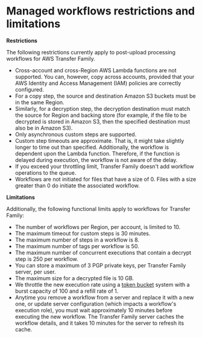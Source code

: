 # Managed workflows restrictions and limitations<a name="limitations-workflow"></a>

**Restrictions**

The following restrictions currently apply to post\-upload processing workflows for AWS Transfer Family\. 
+ Cross\-account and cross\-Region AWS Lambda functions are not supported\. You can, however, copy across accounts, provided that your AWS Identity and Access Management \(IAM\) policies are correctly configured\.
+ For a copy step, the source and destination Amazon S3 buckets must be in the same Region\. 
+ Similarly, for a decryption step, the decryption destination must match the source for Region and backing store \(for example, if the file to be decrypted is stored in Amazon S3, then the specified destination must also be in Amazon S3\)\.
+ Only asynchronous custom steps are supported\.
+ Custom step timeouts are approximate\. That is, it might take slightly longer to time out than specified\. Additionally, the workflow is dependent upon the Lambda function\. Therefore, if the function is delayed during execution, the workflow is not aware of the delay\.
+ If you exceed your throttling limit, Transfer Family doesn't add workflow operations to the queue\.
+ Workflows are not initiated for files that have a size of 0\. Files with a size greater than 0 do initiate the associated workflow\.

**Limitations**

 Additionally, the following functional limits apply to workflows for Transfer Family: 
+ The number of workflows per Region, per account, is limited to 10\.
+ The maximum timeout for custom steps is 30 minutes\.
+ The maximum number of steps in a workflow is 8\.
+ The maximum number of tags per workflow is 50\.
+ The maximum number of concurrent executions that contain a decrypt step is 250 per workflow\.
+ You can store a maximum of 3 PGP private keys, per Transfer Family server, per user\.
+ The maximum size for a decrypted file is 10 GB\.
+ We throttle the new execution rate using a [token bucket](https://en.wikipedia.org/wiki/Token_bucket) system with a burst capacity of 100 and a refill rate of 1\.
+ Anytime you remove a workflow from a server and replace it with a new one, or update server configuration \(which impacts a workflow's execution role\), you must wait approximately 10 minutes before executing the new workflow\. The Transfer Family server caches the workflow details, and it takes 10 minutes for the server to refresh its cache\.